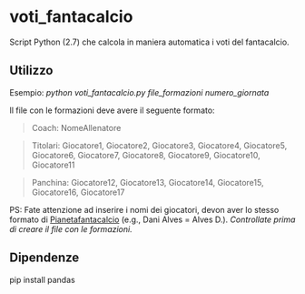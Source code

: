 # voti_fantacalcio
Script Python (2.7) che calcola in maniera automatica i voti del fantacalcio.

## Utilizzo
Esempio: *python voti_fantacalcio.py file_formazioni numero_giornata*

Il file con le formazioni deve avere il seguente formato:

>Coach: NomeAllenatore

>Titolari: Giocatore1, Giocatore2, Giocatore3, Giocatore4, Giocatore5, Giocatore6, Giocatore7, Giocatore8, Giocatore9, Giocatore10, Giocatore11

>Panchina: Giocatore12, Giocatore13, Giocatore14, Giocatore15, Giocatore16, Giocatore17

PS: Fate attenzione ad inserire i nomi dei giocatori, devon aver lo stesso formato di [Pianetafantacalcio](http://www.pianetafantacalcio.it/Voti-Ufficiosi.asp) (e.g., Dani Alves = Alves D.). *Controllate prima di creare il file con le formazioni.*

## Dipendenze

pip install pandas

